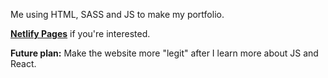 Me using HTML, SASS and JS to make my portfolio.

<p><b><a href="https://anh-portfolio.netlify.app/">Netlify Pages</a></b> if you're interested.</p>

<p><b>Future plan:</b> Make the website more "legit" after I learn more about JS and React.</p>

